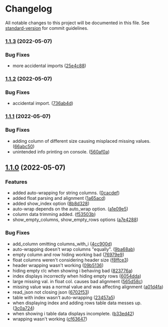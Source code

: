 # Changelog

All notable changes to this project will be documented in this file. See [standard-version](https://github.com/conventional-changelog/standard-version) for commit guidelines.

### [1.1.3](https://github.com/Kyostenas/prettyTables/compare/v1.1.2...v1.1.3) (2022-05-07)


### Bug Fixes

* more accidental imports ([25e4c88](https://github.com/Kyostenas/prettyTables/commit/25e4c88e0feab8f154547ae159d0d7d8fff0750b))

### [1.1.2](https://github.com/Kyostenas/prettyTables/compare/v1.1.1...v1.1.2) (2022-05-07)


### Bug Fixes

* accidental import. ([736ab4d](https://github.com/Kyostenas/prettyTables/commit/736ab4dc281cb766f9726512e3505a5bb17fc0cc))

### [1.1.1](https://github.com/Kyostenas/prettyTables/compare/v1.1.0...v1.1.1) (2022-05-07)


### Bug Fixes

* adding column of different size causing misplaced missing values. ([66abc50](https://github.com/Kyostenas/prettyTables/commit/66abc5082488c734ffd9329be09f9dc6ea86683b))
* unintended info printing on console. ([560af0a](https://github.com/Kyostenas/prettyTables/commit/560af0aa8016ab71ad11f9f7ce29375543c192a9))

## [1.1.0](https://github.com/Kyostenas/prettyTables/compare/v1.0.0...v1.1.0) (2022-05-07)


### Features

* added auto-wrapping for string columns. ([0cacdef](https://github.com/Kyostenas/prettyTables/commit/0cacdef34c738d0d611440ab393f474f37858ae3))
* added float parsing and alignment ([1a65acd](https://github.com/Kyostenas/prettyTables/commit/1a65acd7a3fc7deb7331de4bed20a9d276d1a87d))
* added show_index option ([8b8d328](https://github.com/Kyostenas/prettyTables/commit/8b8d328af591a7d0edd288d80af029837f300f81))
* auto-wrap depends on the auto_wrap option. ([a1e09e5](https://github.com/Kyostenas/prettyTables/commit/a1e09e50ec913343b5b48b679cf08128ba74a383))
* column data trimming added. ([f53503b](https://github.com/Kyostenas/prettyTables/commit/f53503bc0b1bf3bd342286ba5cb16354ab8ee4ab))
* show_empty_columns, show_empty_rows options ([a7e4288](https://github.com/Kyostenas/prettyTables/commit/a7e428845254d68368e9bce6a7fbb4a59fe4046f))


### Bug Fixes

* add_column omitting columns_with_i ([4cc900d](https://github.com/Kyostenas/prettyTables/commit/4cc900d25c494fbc2dcf4b58a7c7794c42d22b81))
* auto-wrapping doesn't wrap columns "equally". ([9ba68ab](https://github.com/Kyostenas/prettyTables/commit/9ba68aba7c8c7494c33682368921802bc5167436))
* empty column and row hiding working bad ([76979e9](https://github.com/Kyostenas/prettyTables/commit/76979e9b803491e6335cdcca8f7417f99abf8542))
* float columns weren't considering header size ([f8ffce3](https://github.com/Kyostenas/prettyTables/commit/f8ffce38a2b97d409ca7ba37677280d8ff329c68))
* header wrapping wasn't working ([09b5136](https://github.com/Kyostenas/prettyTables/commit/09b513653f89dc61331301c2be5b1506366d0fdc))
* hiding empty r/c when showing i behaving bad ([823776a](https://github.com/Kyostenas/prettyTables/commit/823776ae5b1ca9b9210a8cd8337847a79fd5625f))
* index displays incorrectly when hiding empty rows ([6054dda](https://github.com/Kyostenas/prettyTables/commit/6054ddae743df58907802c1467f8993d937c7df7))
* large missing val. in float col. causes bad alignment ([565d58c](https://github.com/Kyostenas/prettyTables/commit/565d58c9db550d63d634c1f49c972a7c8beb7b8f))
* missing value was a normal value and was affecting alignment ([a01d4fa](https://github.com/Kyostenas/prettyTables/commit/a01d4fa1b7dcc03f3ba78f31b9984ba7a7f4d334))
* read_json not closing json ([6702f53](https://github.com/Kyostenas/prettyTables/commit/6702f5330f11d1f2a70b811e68f9a26447a065f6))
* table with index wasn't auto-wrapping ([23457a5](https://github.com/Kyostenas/prettyTables/commit/23457a542733a40931f875db76f2a62939ffa93e))
* when displaying index and adding rows table data messes up. ([3c0a724](https://github.com/Kyostenas/prettyTables/commit/3c0a7245dd09597ac46028bf31a03d37014c0ccc))
* when showing i table data displays incomplete. ([b33ed42](https://github.com/Kyostenas/prettyTables/commit/b33ed42d064b1875e70357dedc1b2005ba396379))
* wrapping wasn't working ([cf63647](https://github.com/Kyostenas/prettyTables/commit/cf63647a741dec0867cb702d75d16c3b0301d3e1))
